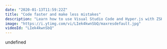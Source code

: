 ```yaml
---
date: "2020-01-13T11:59:22Z"
title: "Code faster and make less mistakes"
description: "Learn how to use Visual Studio Code and Hyper.js with ZSH to streamline your JavaScript developer environment for coding fast and with less errors. The setup is simple and considered and it works both both MAC and PC (With WSL Ubuntu).\n\nHow to install Ubuntu WSL: https://docs.microsoft.com/en-us/windows/wsl/install-win10\n\n0:00 Introduction\n1:00 The tools I use\n1:43 IDE\n2:47 IDE Extensions\n7:17 IDE Theme\n8:58 Terminal\n13:27 Conclusion\n\nTools used in this video:\nVisual Studio Code: https://code.visualstudio.com/\nHyper.js: https://hyper.is/\n\nFollow me here:\nWebsite: https://timbenniks.nl/\nTwitter: https://twitter.com/timbenniks\nGithub: https://github.com/timbenniks"
image: "https://i.ytimg.com/vi/LIek4kwnSbQ/maxresdefault.jpg"
videoId: "LIek4kwnSbQ"
---
```


undefined